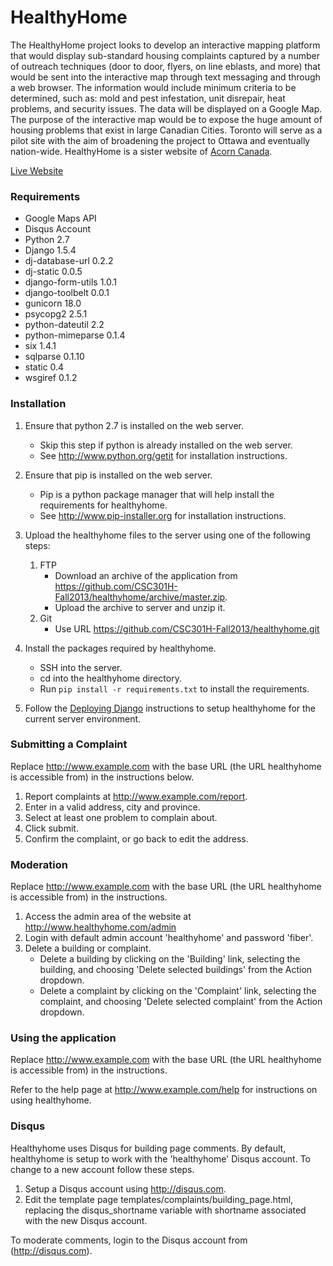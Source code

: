 HealthyHome
===========

The HealthyHome project looks to develop an interactive mapping platform that would display sub-standard housing complaints captured by a number of outreach techniques (door to door, flyers, on line eblasts, and more) that would be sent into the interactive map through text messaging and through a web browser. The information would include minimum criteria to be determined, such as: mold and pest infestation, unit disrepair, heat problems, and security issues. The data will be displayed on a Google Map. The purpose of the interactive map would be to expose the huge amount of housing problems that exist in large Canadian Cities. Toronto will serve as a pilot site with the aim of broadening the project to Ottawa and eventually nation-wide. HealthyHome is a sister website of [Acorn Canada](https://www.acorncanada.org/).

[Live Website](acornhh.herokuapp.com)

### Requirements
- Google Maps API
- Disqus Account 
- Python 2.7
- Django 1.5.4
- dj-database-url 0.2.2
- dj-static 0.0.5
- django-form-utils 1.0.1
- django-toolbelt 0.0.1
- gunicorn 18.0
- psycopg2 2.5.1
- python-dateutil 2.2
- python-mimeparse 0.1.4
- six 1.4.1
- sqlparse 0.1.10
- static 0.4
- wsgiref 0.1.2

### Installation

1. Ensure that python 2.7 is installed on the web server.
    - Skip this step if python is already installed on the web server.
    - See http://www.python.org/getit for installation instructions.

2. Ensure that pip is installed on the web server.
    - Pip is a python package manager that will help install the requirements for healthyhome.
    - See http://www.pip-installer.org for installation instructions.

3. Upload the healthyhome files to the server using one of the following steps:
    1. FTP
        - Download an archive of the application from https://github.com/CSC301H-Fall2013/healthyhome/archive/master.zip.
        - Upload the archive to server and unzip it.
    2. Git
        - Use URL https://github.com/CSC301H-Fall2013/healthyhome.git

4. Install the packages required by healthyhome.
    - SSH into the server.
    - cd into the healthyhome directory.
    - Run `pip install -r requirements.txt` to install the requirements.

5. Follow the [Deploying Django](http://www.djangobook.com/en/2.0/chapter12.html) instructions to setup healthyhome for the current server environment.

### Submitting a Complaint
Replace http://www.example.com with the base URL (the URL healthyhome is accessible from) in the instructions below.

1. Report complaints at http://www.example.com/report.
2. Enter in a valid address, city and province. 
3. Select at least one problem to complain about.
4. Click submit.
5. Confirm the complaint, or go back to edit the address.

### Moderation
Replace http://www.example.com with the base URL (the URL healthyhome is accessible from) in the instructions.

1. Access the admin area of the website at http://www.healthyhome.com/admin
2. Login with default admin account 'healthyhome' and password 'fiber'.
3. Delete a building or complaint.
    - Delete a building by clicking on the 'Building' link, selecting the building, and choosing 'Delete selected buildings' from the Action dropdown.
    - Delete a complaint by clicking on the 'Complaint' link, selecting the complaint, and choosing 'Delete selected complaint' from the Action dropdown.

### Using the application
Replace http://www.example.com with the base URL (the URL healthyhome is accessible from) in the instructions.

Refer to the help page at http://www.example.com/help for instructions on using healthyhome.

### Disqus
Healthyhome uses Disqus for building page comments. By default, healthyhome is setup to work with the 'healthyhome' Disqus account. To change to a new account follow these steps.

1. Setup a Disqus account using http://disqus.com.
2. Edit the template page templates/complaints/building\_page.html, replacing the disqus_shortname variable with shortname associated with the new Disqus account.

To moderate comments, login to the Disqus account from (http://disqus.com).
